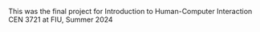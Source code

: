 This was the final project for Introduction to Human-Computer Interaction CEN 3721 at FIU, Summer 2024
